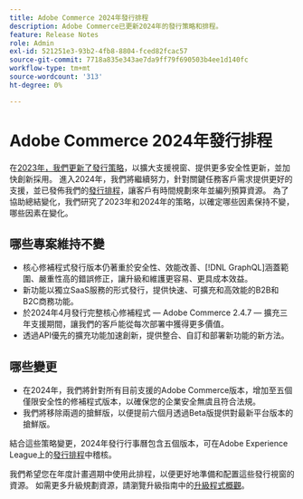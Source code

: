 ```yaml
---
title: Adobe Commerce 2024年發行排程
description: Adobe Commerce已更新2024年的發行策略和排程。
feature: Release Notes
role: Admin
exl-id: 521251e3-93b2-4fb8-8804-fced82fcac57
source-git-commit: 7718a835e343ae7da9ff79f690503b4ee1d140fc
workflow-type: tm+mt
source-wordcount: '313'
ht-degree: 0%

---
```


# Adobe Commerce 2024年發行排程

在[2023年，我們更新了發行策略](https://business.adobe.com/blog/the-latest/adobe-announces-expanded-support)，以擴大支援視窗、提供更多安全性更新，並加快創新採用。 進入2024年，我們將繼續努力，針對關鍵任務客戶需求提供更好的支援，並已發佈我們的[發行排程](https://experienceleague.adobe.com/docs/commerce-operations/release/planning/schedule.html?lang=zh-Hant)，讓客戶有時間規劃來年並編列預算資源。 為了協助總結變化，我們研究了2023年和2024年的策略，以確定哪些因素保持不變，哪些因素在變化。

## 哪些專案維持不變

* 核心修補程式發行版本仍著重於安全性、效能改善、[!DNL GraphQL]涵蓋範圍、嚴重性高的錯誤修正，讓升級和維護更容易、更具成本效益。
* 新功能以獨立SaaS服務的形式發行，提供快速、可擴充和高效能的B2B和B2C商務功能。
* 於2024年4月發行完整核心修補程式 — Adobe Commerce 2.4.7 — 擴充三年支援期間，讓我們的客戶能從每次部署中獲得更多價值。
* 透過API優先的擴充功能加速創新，提供整合、自訂和部署新功能的新方法。

## 哪些變更

* 在2024年，我們將針對所有目前支援的Adobe Commerce版本，增加至五個僅限安全性的修補程式版本，以確保您的企業安全無虞且符合法規。
* 我們將移除兩週的搶鮮版，以便提前六個月透過Beta版提供對最新平台版本的搶鮮版。

結合這些策略變更，2024年發行行事曆包含五個版本，可在Adobe Experience League上的[發行排程](https://experienceleague.adobe.com/docs/commerce-operations/release/planning/schedule.html?lang=zh-Hant)中稽核。

我們希望您在年度計畫週期中使用此排程，以便更好地準備和配置這些發行視窗的資源。 如需更多升級規劃資源，請瀏覽升級指南中的[升級程式概觀](/docs/commerce-operations/upgrade-guide/overview.html)。
